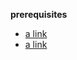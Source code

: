 <b>prerequisites</b>
- [a link](https://download.visualstudio.microsoft.com/download/pr/d12cc6fa-8717-4424-9cbf-d67ae2fb2575/b4fff475e67917918aa2814d6f673685/dotnet-runtime-3.0.1-win-x64.exe)
- [a link](https://download.visualstudio.microsoft.com/download/pr/856eeb1c-3b2a-4165-b248-b88082cffaf2/c6ad73da23e82a7db7177c5b39c3f825/windowsdesktop-runtime-3.0.1-win-x64.exe)
